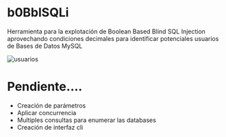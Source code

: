 # b0BblSQLi
Herramienta para la explotación de Boolean Based Blind SQL Injection aprovechando condiciones decimales para identificar potenciales usuarios de Bases de Datos MySQL

![usuarios](https://github.com/user-attachments/assets/3f92e47f-73ee-40c0-a344-40312ae660f0)

# Pendiente....
- Creación de parámetros 
- Aplicar concurrencia
- Multiples consultas para enumerar las databases
- Creación de interfaz cli